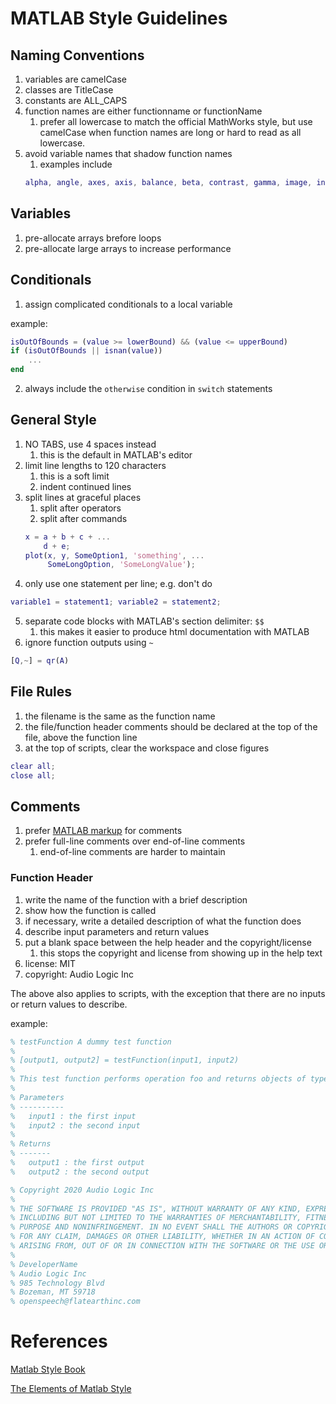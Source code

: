 # MATLAB Style Guidelines
## Naming Conventions
1. variables are camelCase
2. classes are TitleCase
3. constants are ALL_CAPS
4. function names are either functionname or functionName
    1. prefer all lowercase to match the official MathWorks style, but use camelCase when function names are long or hard to read as all lowercase.
5. avoid variable names that shadow function names
    1. examples include
    ```matlab
    alpha, angle, axes, axis, balance, beta, contrast, gamma, image, info, input, length, line, mode, power, rank, run, start, text, type, mean, std, median
    ```

## Variables
1. pre-allocate arrays brefore loops
2. pre-allocate large arrays to increase performance

## Conditionals
1. assign complicated conditionals to a local variable

example:
```matlab
isOutOfBounds = (value >= lowerBound) && (value <= upperBound)
if (isOutOfBounds || isnan(value))
    ...
end
```
2. always include the `otherwise` condition in `switch` statements

## General Style
1. NO TABS, use 4 spaces instead
    1. this is the default in MATLAB's editor
2. limit line lengths to 120 characters
    1. this is a soft limit
    2. indent continued lines
3. split lines at graceful places
    1. split after operators
    2. split after commands
    ```matlab
    x = a + b + c + ...
        d + e;
    plot(x, y, SomeOption1, 'something', ...
         SomeLongOption, 'SomeLongValue');
    ```
4. only use one statement per line; e.g. don't do
```matlab
variable1 = statement1; variable2 = statement2;
```
5. separate code blocks with MATLAB's section delimiter: `$$`
    1. this makes it easier to produce html documentation with MATLAB
6. ignore function outputs using `~`
```matlab
[Q,~] = qr(A)
```

## File Rules
1. the filename is the same as the function name
2. the file/function header comments should be declared at the top of the file, above the function line
3. at the top of scripts, clear the workspace and close figures
```matlab
clear all;
close all;
```

## Comments
1. prefer [MATLAB markup](https://www.mathworks.com/help/matlab/matlab_prog/marking-up-matlab-comments-for-publishing.html) for comments
1. prefer full-line comments over end-of-line comments
    1. end-of-line comments are harder to maintain
    
### Function Header
1. write the name of the function with a brief description
2. show how the function is called
3. if necessary, write a detailed description of what the function does
4. describe input parameters and return values
5. put a blank space between the help header and the copyright/license
    1. this stops the copyright and license from showing up in the help text
6. license: MIT
7. copyright: Audio Logic Inc

The above also applies to scripts, with the exception that there are no inputs or return values to describe. 

example:
```matlab
% testFunction A dummy test function
%
% [output1, output2] = testFunction(input1, input2)
%
% This test function performs operation foo and returns objects of type bar
%
% Parameters
% ----------
%   input1 : the first input
%   input2 : the second input
%
% Returns
% -------
%   output1 : the first output
%   output2 : the second output

% Copyright 2020 Audio Logic Inc
%
% THE SOFTWARE IS PROVIDED "AS IS", WITHOUT WARRANTY OF ANY KIND, EXPRESS OR IMPLIED,
% INCLUDING BUT NOT LIMITED TO THE WARRANTIES OF MERCHANTABILITY, FITNESS FOR A PARTICULAR
% PURPOSE AND NONINFRINGEMENT. IN NO EVENT SHALL THE AUTHORS OR COPYRIGHT HOLDERS BE LIABLE
% FOR ANY CLAIM, DAMAGES OR OTHER LIABILITY, WHETHER IN AN ACTION OF CONTRACT, TORT OR OTHERWISE,
% ARISING FROM, OUT OF OR IN CONNECTION WITH THE SOFTWARE OR THE USE OR OTHER DEALINGS IN THE SOFTWARE.
%
% DeveloperName
% Audio Logic Inc
% 985 Technology Blvd
% Bozeman, MT 59718
% openspeech@flatearthinc.com
```
# References
[Matlab Style Book](http://www.datatool.com/downloads/MatlabStyle2%20book.pdf)

[The Elements of Matlab Style](https://www.amazon.com/Elements-Matlab-Style-Richard-Johnson/dp/0521732581)
